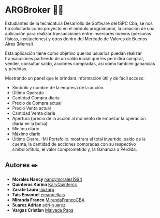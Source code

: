 # ARGBroker 🚀🚀

Estudiantes de la tecnicatura Desarrollo de Software del ISPC Cba, se nos ha solicitado como proyecto en el módulo programador, la creación de una aplicación para realizar transacciones entre inversores nuevos (personas físicas, instituciones) y otros dentro del Mercado de Valores de Buenos Aires (Merval).

Esta aplicación tiene como objetivo que los usuarios puedan realizar transacciones partiendo de un saldo inicial que les permitirá comprar, vender, consultar saldo, acciones compradas, asi como tambien ganancias y pérdidas. 


Mostrando un panel que le brindara  información útil y de fácil acceso:   

- Símbolo y nombre de la empresa de la acción. 
- Último Operado
- Cantidad Compra diaria
- Precio de Compra actual
- Precio Venta actual
- Cantidad Venta diaria
- Apertura (precio de la acción al momento de empezar la operación diaria en la bolsa)
- Mínimo diario
- Máximo diario
- Último Cierre.
 -Mi Portafolio:  mostrara el total invertido, saldo de la cuenta, la
cantidad de acciones compradas con su respectivo símbolo/título, el valor comprometido y, la Ganancia o Pérdida.


## Autores ✒️
* **Morales Nancy**  [nancymorales1994](https://github.com/nancymorales1994)
* **Quinteros Karina**  [KaryQuinteros](https://github.com/KaryQuinteros)
* **Zarate Laura**  [lauzarg](https://github.com/lauzarg)
* **Tais Emanuel**  [emanueltais](https://github.com/emanueltais)
* **Miranda Franco**  [MirandaFrancoCBA](https://github.com/MirandaFrancoCBA)
* **Suarez Adrian**  [adri-suarez](https://github.com/adri-suarez)
* **Vargas Cristian**  [Malvada Papa](https://github.com/Malvadapapa)



